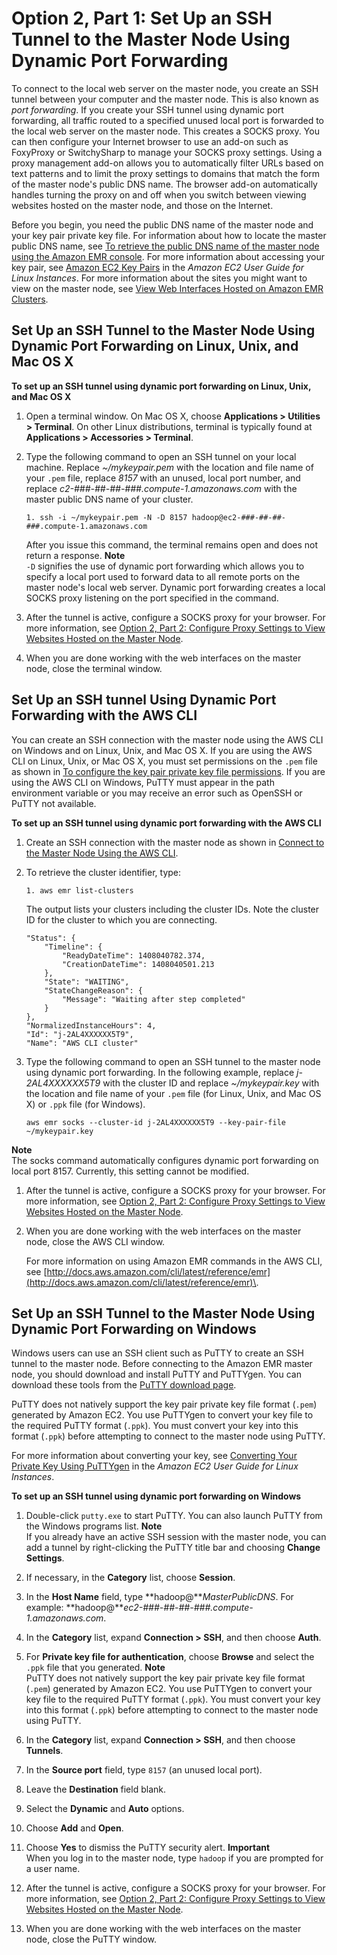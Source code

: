 # Option 2, Part 1: Set Up an SSH Tunnel to the Master Node Using Dynamic Port Forwarding<a name="emr-ssh-tunnel"></a>

To connect to the local web server on the master node, you create an SSH tunnel between your computer and the master node\. This is also known as *port forwarding*\. If you create your SSH tunnel using dynamic port forwarding, all traffic routed to a specified unused local port is forwarded to the local web server on the master node\. This creates a SOCKS proxy\. You can then configure your Internet browser to use an add\-on such as FoxyProxy or SwitchySharp to manage your SOCKS proxy settings\. Using a proxy management add\-on allows you to automatically filter URLs based on text patterns and to limit the proxy settings to domains that match the form of the master node's public DNS name\. The browser add\-on automatically handles turning the proxy on and off when you switch between viewing websites hosted on the master node, and those on the Internet\. 

Before you begin, you need the public DNS name of the master node and your key pair private key file\. For information about how to locate the master public DNS name, see [To retrieve the public DNS name of the master node using the Amazon EMR console](emr-connect-master-node-ssh.md#public-dns-name-master)\. For more information about accessing your key pair, see [Amazon EC2 Key Pairs](http://docs.aws.amazon.com/AWSEC2/latest/UserGuide/ec2-key-pairs.html) in the *Amazon EC2 User Guide for Linux Instances*\. For more information about the sites you might want to view on the master node, see [View Web Interfaces Hosted on Amazon EMR Clusters](emr-web-interfaces.md)\.

## Set Up an SSH Tunnel to the Master Node Using Dynamic Port Forwarding on Linux, Unix, and Mac OS X<a name="emr-ssh-tunnel-linux"></a><a name="emr-ssh-tunnel-unix"></a>

**To set up an SSH tunnel using dynamic port forwarding on Linux, Unix, and Mac OS X**

1. Open a terminal window\. On Mac OS X, choose **Applications > Utilities > Terminal**\. On other Linux distributions, terminal is typically found at **Applications > Accessories > Terminal**\.

1. Type the following command to open an SSH tunnel on your local machine\. Replace *\~/mykeypair\.pem* with the location and file name of your `.pem` file, replace *8157* with an unused, local port number, and replace *c2\-\#\#\#\-\#\#\-\#\#\-\#\#\#\.compute\-1\.amazonaws\.com* with the master public DNS name of your cluster\. 

   ```
   1. ssh -i ~/mykeypair.pem -N -D 8157 hadoop@ec2-###-##-##-###.compute-1.amazonaws.com
   ```

   After you issue this command, the terminal remains open and does not return a response\. 
**Note**  
`-D` signifies the use of dynamic port forwarding which allows you to specify a local port used to forward data to all remote ports on the master node's local web server\. Dynamic port forwarding creates a local SOCKS proxy listening on the port specified in the command\.

1. After the tunnel is active, configure a SOCKS proxy for your browser\. For more information, see [Option 2, Part 2: Configure Proxy Settings to View Websites Hosted on the Master Node](emr-connect-master-node-proxy.md)\.

1. When you are done working with the web interfaces on the master node, close the terminal window\.

## Set Up an SSH tunnel Using Dynamic Port Forwarding with the AWS CLI<a name="emr-ssh-tunnel-cli"></a>

You can create an SSH connection with the master node using the AWS CLI on Windows and on Linux, Unix, and Mac OS X\. If you are using the AWS CLI on Linux, Unix, or Mac OS X, you must set permissions on the `.pem` file as shown in [To configure the key pair private key file permissions](emr-connect-master-node-ssh.md#emr-keypair-file-permission-config)\. If you are using the AWS CLI on Windows, PuTTY must appear in the path environment variable or you may receive an error such as OpenSSH or PuTTY not available\.<a name="ssh-tunnel-cli"></a>

**To set up an SSH tunnel using dynamic port forwarding with the AWS CLI**

1. Create an SSH connection with the master node as shown in [Connect to the Master Node Using the AWS CLI](emr-connect-master-node-ssh.md#emr-connect-cli)\. 

1. To retrieve the cluster identifier, type:

   ```
   1. aws emr list-clusters
   ```

   The output lists your clusters including the cluster IDs\. Note the cluster ID for the cluster to which you are connecting\.

   ```
   "Status": {
       "Timeline": {
           "ReadyDateTime": 1408040782.374,
           "CreationDateTime": 1408040501.213
       },
       "State": "WAITING",
       "StateChangeReason": {
           "Message": "Waiting after step completed"
       }
   },
   "NormalizedInstanceHours": 4,
   "Id": "j-2AL4XXXXXX5T9",
   "Name": "AWS CLI cluster"
   ```

1. Type the following command to open an SSH tunnel to the master node using dynamic port forwarding\. In the following example, replace *j\-2AL4XXXXXX5T9* with the cluster ID and replace *\~/mykeypair\.key* with the location and file name of your `.pem` file \(for Linux, Unix, and Mac OS X\) or `.ppk` file \(for Windows\)\.

   ```
   aws emr socks --cluster-id j-2AL4XXXXXX5T9 --key-pair-file ~/mykeypair.key						
   ```
**Note**  
The socks command automatically configures dynamic port forwarding on local port 8157\. Currently, this setting cannot be modified\.

1. After the tunnel is active, configure a SOCKS proxy for your browser\. For more information, see [Option 2, Part 2: Configure Proxy Settings to View Websites Hosted on the Master Node](emr-connect-master-node-proxy.md)\.

1. When you are done working with the web interfaces on the master node, close the AWS CLI window\. 

   For more information on using Amazon EMR commands in the AWS CLI, see [http://docs.aws.amazon.com/cli/latest/reference/emr](http://docs.aws.amazon.com/cli/latest/reference/emr)\.

## Set Up an SSH Tunnel to the Master Node Using Dynamic Port Forwarding on Windows<a name="emr-ssh-tunnel-win"></a>

Windows users can use an SSH client such as PuTTY to create an SSH tunnel to the master node\. Before connecting to the Amazon EMR master node, you should download and install PuTTY and PuTTYgen\. You can download these tools from the [PuTTY download page](http://www.chiark.greenend.org.uk/~sgtatham/putty/)\.

PuTTY does not natively support the key pair private key file format \(`.pem`\) generated by Amazon EC2\. You use PuTTYgen to convert your key file to the required PuTTY format \(`.ppk`\)\. You must convert your key into this format \(`.ppk`\) before attempting to connect to the master node using PuTTY\.

For more information about converting your key, see [Converting Your Private Key Using PuTTYgen](http://docs.aws.amazon.com/AWSEC2/latest/UserGuide/putty.html) in the *Amazon EC2 User Guide for Linux Instances*\.<a name="emr-ssh-tunnel-putty"></a>

**To set up an SSH tunnel using dynamic port forwarding on Windows**

1. Double\-click `putty.exe` to start PuTTY\. You can also launch PuTTY from the Windows programs list\. 
**Note**  
If you already have an active SSH session with the master node, you can add a tunnel by right\-clicking the PuTTY title bar and choosing **Change Settings**\. 

1. If necessary, in the **Category** list, choose **Session**\.

1. In the **Host Name** field, type **hadoop@***MasterPublicDNS*\. For example: **hadoop@***ec2\-\#\#\#\-\#\#\-\#\#\-\#\#\#\.compute\-1\.amazonaws\.com*\. 

1. In the **Category** list, expand **Connection > SSH**, and then choose **Auth**\.

1. For **Private key file for authentication**, choose **Browse** and select the `.ppk` file that you generated\. 
**Note**  
PuTTY does not natively support the key pair private key file format \(`.pem`\) generated by Amazon EC2\. You use PuTTYgen to convert your key file to the required PuTTY format \(`.ppk`\)\. You must convert your key into this format \(`.ppk`\) before attempting to connect to the master node using PuTTY\.

1. In the **Category** list, expand **Connection > SSH**, and then choose **Tunnels**\. 

1. In the **Source port** field, type `8157` \(an unused local port\)\.

1. Leave the **Destination** field blank\.

1. Select the **Dynamic** and **Auto** options\.

1. Choose **Add** and **Open**\. 

1. Choose **Yes** to dismiss the PuTTY security alert\.
**Important**  
When you log in to the master node, type `hadoop` if you are prompted for a user name\.

1. After the tunnel is active, configure a SOCKS proxy for your browser\. For more information, see [Option 2, Part 2: Configure Proxy Settings to View Websites Hosted on the Master Node](emr-connect-master-node-proxy.md)\.

1. When you are done working with the web interfaces on the master node, close the PuTTY window\. 